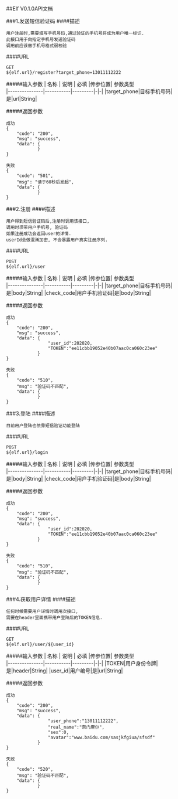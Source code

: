 ##Elf V0.1.0API文档

###1.发送短信验证码
####描述
```
用户注册时,需要填写手机号码,通过验证的手机号将成为用户唯一标识.
此接口用于向指定手机号发送验证码
调用前应该做手机号格式弱校验
```
####URL
```
GET
${elf.url}/register?target_phone=13011112222
```
#####输入参数
| 名称         |      说明    | 必填  |传参位置|          参数类型   
|---------------|-----------|---------|-|-|
|target_phone|目标手机号码|是|url|String|

#####返回参数
```
成功
{
    "code": "200",
    "msg": "success",
    "data": {
            }
}
```
```
失败
{
    "code": "501",
    "msg": "请于60秒后发起",
    "data": {
            }
}
```
###2.注册
####描述
```
用户得到短信验证码后,注册时调用该接口,
调用时须带用户手机号, 验证码
如果注册成功会返回user的详情.
userId会做混淆加密, 不会暴露用户真实注册序列.
```
####URL
```
POST
${elf.url}/user
```
#####输入参数
| 名称         |      说明    | 必填  |传参位置|          参数类型   
|---------------|-----------|---------|-|-|
|target_phone|目标手机号码|是|body|String|
|check_code|用户手机验证码|是|body|String|

#####返回参数
```
成功
{
    "code": "200",
    "msg": "success",
    "data": {
    			"user_id":202020,
    			"TOKEN":"ee11cbb19052e40b07aac0ca060c23ee"
            }
}
```
```
失败
{
    "code": "510",
    "msg": "验证码不匹配",
    "data": {
            }
}
```
###3.登陆
####描述
```
目前用户登陆也依靠短信验证功能登陆
```
####URL
```
POST
${elf.url}/login
```
#####输入参数
| 名称         |      说明    | 必填  |传参位置|          参数类型   
|---------------|-----------|---------|-|-|
|target_phone|目标手机号码|是|body|String|
|check_code|用户手机验证码|是|body|String|

#####返回参数
```
成功
{
    "code": "200",
    "msg": "success",
    "data": {
    			"user_id":202020,
    			"TOKEN":"ee11cbb19052e40b07aac0ca060c23ee"
            }
}
```
```
失败
{
    "code": "510",
    "msg": "验证码不匹配",
    "data": {
            }
}
```

###4.获取用户详情
####描述
```
任何时候需要用户详情时调用次接口,
需要在header里面携带用户登陆后的TOKEN信息.
```
####URL
```
GET
${elf.url}/user/${user_id}
```
#####输入参数
| 名称         |      说明    | 必填  |传参位置|          参数类型   
|---------------|-----------|---------|-|-|
|TOKEN|用户身份令牌|是|header|String|
|user_id|用户编号|是|url|String|

#####返回参数
```
成功
{
    "code": "200",
    "msg": "success",
    "data": {
    			"user_phone":"13011112222",
    			"real_name":"奈门摩尔",
    			"sex":0,
    			"avatar":"www.baidu.com/sasjkfgiua/sfsdf"
            }
}
```
```
失败
{
    "code": "520",
    "msg": "验证码不匹配",
    "data": {
            }
}
```